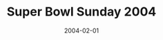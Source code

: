---
layout: message
category: message
series: "Super Bowl"
title: "Super Bowl Sunday 2004"
date: 2004-02-01
audio-description: "Super Bowl Sunday 2004"
audio: "http://www.crossroads.net/audio/2004/2004_02_Super_Bowl/SuperBowl_02-01-04.mp3"
audio-title: "Super Bowl Sunday 2004"
audio-duration: "01:00:04"
---